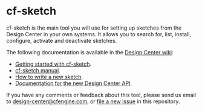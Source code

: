 # cf-sketch

cf-sketch is the main tool you will use for setting up sketches from
the Design Center in your own systems. It allows you to search for,
list, install, configure, activate and deactivate sketches.

The following documentation is available in the
[Design Center wiki](https://github.com/cfengine/design-center/wiki): 

- [Getting started with cf-sketch](https://github.com/cfengine/design-center/wiki/Getting-started-with-cf–sketch).
- [cf-sketch manual](https://github.com/cfengine/design-center/wiki/cf–sketch-manual).
- [How to write a new sketch](https://github.com/cfengine/design-center/wiki/How-to-write-a-new-sketch).
- [Documentation for the new Design Center API](https://github.com/tzz/design-center/blob/feature/api/howto/dc_api.md).
 
If you have any comments or feedback about this tool, please send us
email to <design-center@cfengine.com>, or
[file a new issue](https://github.com/cfengine/design-center/issues)
in this repository.
